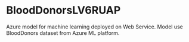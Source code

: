 # BloodDonorsLV6RUAP

Azure model for machine learning deployed on Web Service. Model use BloodDonors dataset from Azure ML platform.
